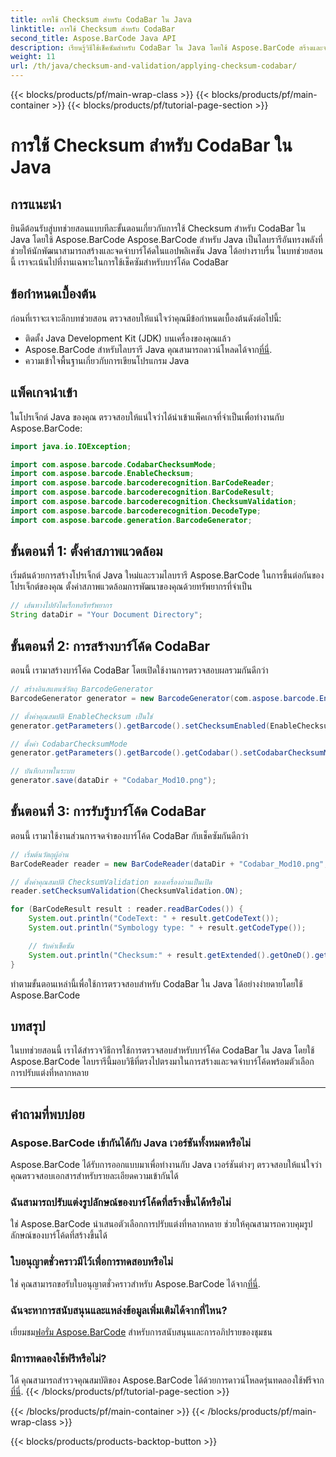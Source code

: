 ```yaml
---
title: การใช้ Checksum สำหรับ CodaBar ใน Java
linktitle: การใช้ Checksum สำหรับ CodaBar
second_title: Aspose.BarCode Java API
description: เรียนรู้วิธีใช้เช็คซัมสำหรับ CodaBar ใน Java โดยใช้ Aspose.BarCode สร้างและจดจำบาร์โค้ดได้อย่างง่ายดายด้วยคำแนะนำทีละขั้นตอนนี้
weight: 11
url: /th/java/checksum-and-validation/applying-checksum-codabar/
---
```


{{< blocks/products/pf/main-wrap-class >}}
{{< blocks/products/pf/main-container >}}
{{< blocks/products/pf/tutorial-page-section >}}

# การใช้ Checksum สำหรับ CodaBar ใน Java


## การแนะนำ

ยินดีต้อนรับสู่บทช่วยสอนแบบทีละขั้นตอนเกี่ยวกับการใช้ Checksum สำหรับ CodaBar ใน Java โดยใช้ Aspose.BarCode Aspose.BarCode สำหรับ Java เป็นไลบรารีอันทรงพลังที่ช่วยให้นักพัฒนาสามารถสร้างและจดจำบาร์โค้ดในแอปพลิเคชัน Java ได้อย่างราบรื่น ในบทช่วยสอนนี้ เราจะเน้นไปที่งานเฉพาะในการใช้เช็คซัมสำหรับบาร์โค้ด CodaBar

## ข้อกำหนดเบื้องต้น

ก่อนที่เราจะเจาะลึกบทช่วยสอน ตรวจสอบให้แน่ใจว่าคุณมีข้อกำหนดเบื้องต้นดังต่อไปนี้:

- ติดตั้ง Java Development Kit (JDK) บนเครื่องของคุณแล้ว
-  Aspose.BarCode สำหรับไลบรารี Java คุณสามารถดาวน์โหลดได้จาก[ที่นี่](https://releases.aspose.com/barcode/java/).
- ความเข้าใจพื้นฐานเกี่ยวกับการเขียนโปรแกรม Java

## แพ็คเกจนำเข้า

ในโปรเจ็กต์ Java ของคุณ ตรวจสอบให้แน่ใจว่าได้นำเข้าแพ็คเกจที่จำเป็นเพื่อทำงานกับ Aspose.BarCode:

```java
import java.io.IOException;

import com.aspose.barcode.CodabarChecksumMode;
import com.aspose.barcode.EnableChecksum;
import com.aspose.barcode.barcoderecognition.BarCodeReader;
import com.aspose.barcode.barcoderecognition.BarCodeResult;
import com.aspose.barcode.barcoderecognition.ChecksumValidation;
import com.aspose.barcode.barcoderecognition.DecodeType;
import com.aspose.barcode.generation.BarcodeGenerator;
```

## ขั้นตอนที่ 1: ตั้งค่าสภาพแวดล้อม

เริ่มต้นด้วยการสร้างโปรเจ็กต์ Java ใหม่และรวมไลบรารี Aspose.BarCode ในการขึ้นต่อกันของโปรเจ็กต์ของคุณ ตั้งค่าสภาพแวดล้อมการพัฒนาของคุณด้วยทรัพยากรที่จำเป็น

```java
// เส้นทางไปยังไดเร็กทอรีทรัพยากร
String dataDir = "Your Document Directory";
```

## ขั้นตอนที่ 2: การสร้างบาร์โค้ด CodaBar

ตอนนี้ เรามาสร้างบาร์โค้ด CodaBar โดยเปิดใช้งานการตรวจสอบผลรวมกันดีกว่า

```java
// สร้างอินสแตนซ์วัตถุ BarcodeGenerator
BarcodeGenerator generator = new BarcodeGenerator(com.aspose.barcode.EncodeTypes.CODABAR, "1234567890");

// ตั้งค่าคุณสมบัติ EnableChecksum เป็นใช่
generator.getParameters().getBarcode().setChecksumEnabled(EnableChecksum.YES);

// ตั้งค่า CodabarChecksumMode
generator.getParameters().getBarcode().getCodabar().setCodabarChecksumMode(CodabarChecksumMode.MOD_10);

// บันทึกภาพในระบบ
generator.save(dataDir + "Codabar_Mod10.png");
```

## ขั้นตอนที่ 3: การรับรู้บาร์โค้ด CodaBar

ตอนนี้ เรามาใช้งานส่วนการจดจำของบาร์โค้ด CodaBar กับเช็คซัมกันดีกว่า

```java
// เริ่มต้นวัตถุผู้อ่าน
BarCodeReader reader = new BarCodeReader(dataDir + "Codabar_Mod10.png", DecodeType.CODABAR);

// ตั้งค่าคุณสมบัติ ChecksumValidation ของเครื่องอ่านเป็นเปิด
reader.setChecksumValidation(ChecksumValidation.ON);

for (BarCodeResult result : reader.readBarCodes()) {
    System.out.println("CodeText: " + result.getCodeText());
    System.out.println("Symbology type: " + result.getCodeType());

    // รับค่าเช็คซัม
    System.out.println("Checksum:" + result.getExtended().getOneD().getCheckSum());
}
```

ทำตามขั้นตอนเหล่านี้เพื่อใช้การตรวจสอบสำหรับ CodaBar ใน Java ได้อย่างง่ายดายโดยใช้ Aspose.BarCode

## บทสรุป

ในบทช่วยสอนนี้ เราได้สำรวจวิธีการใช้การตรวจสอบสำหรับบาร์โค้ด CodaBar ใน Java โดยใช้ Aspose.BarCode ไลบรารีนี้มอบวิธีที่ตรงไปตรงมาในการสร้างและจดจำบาร์โค้ดพร้อมตัวเลือกการปรับแต่งที่หลากหลาย

---

## คำถามที่พบบ่อย

### Aspose.BarCode เข้ากันได้กับ Java เวอร์ชันทั้งหมดหรือไม่
Aspose.BarCode ได้รับการออกแบบมาเพื่อทำงานกับ Java เวอร์ชันต่างๆ ตรวจสอบให้แน่ใจว่าคุณตรวจสอบเอกสารสำหรับรายละเอียดความเข้ากันได้

### ฉันสามารถปรับแต่งรูปลักษณ์ของบาร์โค้ดที่สร้างขึ้นได้หรือไม่
ใช่ Aspose.BarCode นำเสนอตัวเลือกการปรับแต่งที่หลากหลาย ช่วยให้คุณสามารถควบคุมรูปลักษณ์ของบาร์โค้ดที่สร้างขึ้นได้

### ใบอนุญาตชั่วคราวมีไว้เพื่อการทดสอบหรือไม่
 ใช่ คุณสามารถขอรับใบอนุญาตชั่วคราวสำหรับ Aspose.BarCode ได้จาก[ที่นี่](https://purchase.aspose.com/temporary-license/).

### ฉันจะหาการสนับสนุนและแหล่งข้อมูลเพิ่มเติมได้จากที่ไหน?
 เยี่ยมชม[ฟอรั่ม Aspose.BarCode](https://forum.aspose.com/c/barcode/13) สำหรับการสนับสนุนและการอภิปรายของชุมชน

### มีการทดลองใช้ฟรีหรือไม่?
 ได้ คุณสามารถสำรวจคุณสมบัติของ Aspose.BarCode ได้ด้วยการดาวน์โหลดรุ่นทดลองใช้ฟรีจาก[ที่นี่](https://releases.aspose.com/).
{{< /blocks/products/pf/tutorial-page-section >}}

{{< /blocks/products/pf/main-container >}}
{{< /blocks/products/pf/main-wrap-class >}}

{{< blocks/products/products-backtop-button >}}
